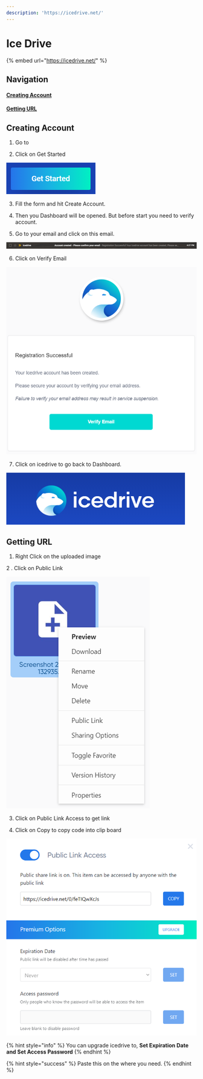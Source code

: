 ```yaml
---
description: 'https://icedrive.net/'
---
```


# Ice Drive

{% embed url="https://icedrive.net/" %}

## Navigation

#### [Creating Account](ice-drive.md#creating-account)

#### [Getting URL](ice-drive.md#getting-url)

## Creating Account

1. Go to 

2. Click on Get Started

![](../../.gitbook/assets/image%20%2823%29.png)

3. Fill the form and hit Create Account.

4. Then you Dashboard will be opened. But before start you need to verify account.



5. Go to your email and click on this email.

![](../../.gitbook/assets/image%20%2831%29.png)

6. Click on Verify Email

![](../../.gitbook/assets/image%20%2820%29.png)

7. Click on icedrive to go back to Dashboard.

![](../../.gitbook/assets/image%20%2835%29.png)

## Getting URL

1. Right Click on the uploaded image

2 . Click on Public Link

![](../../.gitbook/assets/image%20%287%29.png)

3. Click on Public Link Access to get link

4. Click on Copy to copy code into clip board

![](../../.gitbook/assets/image%20%289%29.png)

{% hint style="info" %}
You can upgrade icedrive to, **Set Expiration Date and Set Access Password**
{% endhint %}

{% hint style="success" %}
Paste this on the where you need.
{% endhint %}

